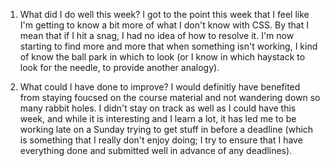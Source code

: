 1) What did I do well this week?
I got to the point this week that I feel like I'm getting to know a bit more of what I don't know with CSS. By that I mean that if I hit a snag, I had no idea of how to resolve it. I'm now starting to find more and more that when something isn't working, I kind of know the ball park in which to look (or I know in which haystack to look for the needle, to provide another analogy).


2) What could I have done to improve?
I would definitly have benefited from staying foucsed on the course material and not wandering down so many rabbit holes. I didn't stay on track as well as I could have this week, and while it is interesting and I learn a lot, it has led me to be working late on a Sunday trying to get stuff in before a deadline (which is something that I really don't enjoy doing; I try to ensure that I have everything done and submitted well in advance of any deadlines).